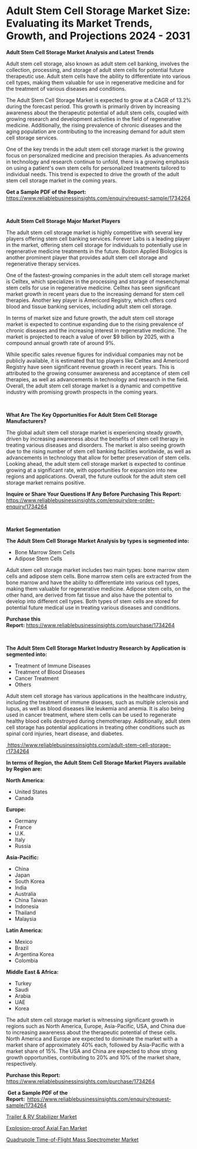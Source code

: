 <p><h1>Adult Stem Cell Storage Market Size: Evaluating its Market Trends, Growth, and Projections 2024 - 2031</h1></p><p><strong>Adult Stem Cell Storage Market Analysis and Latest Trends</strong></p>
<p><p>Adult stem cell storage, also known as adult stem cell banking, involves the collection, processing, and storage of adult stem cells for potential future therapeutic use. Adult stem cells have the ability to differentiate into various cell types, making them valuable for use in regenerative medicine and for the treatment of various diseases and conditions.</p><p>The Adult Stem Cell Storage Market is expected to grow at a CAGR of 13.2% during the forecast period. This growth is primarily driven by increasing awareness about the therapeutic potential of adult stem cells, coupled with growing research and development activities in the field of regenerative medicine. Additionally, the rising prevalence of chronic diseases and the aging population are contributing to the increasing demand for adult stem cell storage services.</p><p>One of the key trends in the adult stem cell storage market is the growing focus on personalized medicine and precision therapies. As advancements in technology and research continue to unfold, there is a growing emphasis on using a patient's own stem cells for personalized treatments tailored to individual needs. This trend is expected to drive the growth of the adult stem cell storage market in the coming years.</p></p>
<p><strong>Get a Sample PDF of the Report:&nbsp;</strong> <a href="https://www.reliablebusinessinsights.com/enquiry/request-sample/1734264">https://www.reliablebusinessinsights.com/enquiry/request-sample/1734264</a></p>
<p>&nbsp;</p>
<p><strong>Adult Stem Cell Storage Major Market Players</strong></p>
<p><p>The adult stem cell storage market is highly competitive with several key players offering stem cell banking services. Forever Labs is a leading player in the market, offering stem cell storage for individuals to potentially use in regenerative medicine treatments in the future. Boston Applied Biologics is another prominent player that provides adult stem cell storage and regenerative therapy services.</p><p>One of the fastest-growing companies in the adult stem cell storage market is Celltex, which specializes in the processing and storage of mesenchymal stem cells for use in regenerative medicine. Celltex has seen significant market growth in recent years due to the increasing demand for stem cell therapies. Another key player is Americord Registry, which offers cord blood and tissue banking services, including adult stem cell storage.</p><p>In terms of market size and future growth, the adult stem cell storage market is expected to continue expanding due to the rising prevalence of chronic diseases and the increasing interest in regenerative medicine. The market is projected to reach a value of over $9 billion by 2025, with a compound annual growth rate of around 9%.</p><p>While specific sales revenue figures for individual companies may not be publicly available, it is estimated that top players like Celltex and Americord Registry have seen significant revenue growth in recent years. This is attributed to the growing consumer awareness and acceptance of stem cell therapies, as well as advancements in technology and research in the field. Overall, the adult stem cell storage market is a dynamic and competitive industry with promising growth prospects in the coming years.</p></p>
<p>&nbsp;</p>
<p><strong>What Are The Key Opportunities For Adult Stem Cell Storage Manufacturers?</strong></p>
<p><p>The global adult stem cell storage market is experiencing steady growth, driven by increasing awareness about the benefits of stem cell therapy in treating various diseases and disorders. The market is also seeing growth due to the rising number of stem cell banking facilities worldwide, as well as advancements in technology that allow for better preservation of stem cells. Looking ahead, the adult stem cell storage market is expected to continue growing at a significant rate, with opportunities for expansion into new regions and applications. Overall, the future outlook for the adult stem cell storage market remains positive.</p></p>
<p><strong>Inquire or Share Your Questions If Any Before Purchasing This Report:</strong> <a href="https://www.reliablebusinessinsights.com/enquiry/pre-order-enquiry/1734264">https://www.reliablebusinessinsights.com/enquiry/pre-order-enquiry/1734264</a></p>
<p>&nbsp;</p>
<p><strong>Market Segmentation</strong></p>
<p><strong>The Adult Stem Cell Storage Market Analysis by types is segmented into:</strong></p>
<p><ul><li>Bone Marrow Stem Cells</li><li>Adipose Stem Cells</li></ul></p>
<p><p>Adult stem cell storage market includes two main types: bone marrow stem cells and adipose stem cells. Bone marrow stem cells are extracted from the bone marrow and have the ability to differentiate into various cell types, making them valuable for regenerative medicine. Adipose stem cells, on the other hand, are derived from fat tissue and also have the potential to develop into different cell types. Both types of stem cells are stored for potential future medical use in treating various diseases and conditions.</p></p>
<p><strong>Purchase this Report:&nbsp;</strong><a href="https://www.reliablebusinessinsights.com/purchase/1734264">https://www.reliablebusinessinsights.com/purchase/1734264</a></p>
<p>&nbsp;</p>
<p><strong>The Adult Stem Cell Storage Market Industry Research by Application is segmented into:</strong></p>
<p><ul><li>Treatment of Immune Diseases</li><li>Treatment of Blood Diseases</li><li>Cancer Treatment</li><li>Others</li></ul></p>
<p><p>Adult stem cell storage has various applications in the healthcare industry, including the treatment of immune diseases, such as multiple sclerosis and lupus, as well as blood diseases like leukemia and anemia. It is also being used in cancer treatment, where stem cells can be used to regenerate healthy blood cells destroyed during chemotherapy. Additionally, adult stem cell storage has potential applications in treating other conditions such as spinal cord injuries, heart disease, and diabetes.</p></p>
<p><a href="https://www.reliablebusinessinsights.com/adult-stem-cell-storage-r1734264">&nbsp;https://www.reliablebusinessinsights.com/adult-stem-cell-storage-r1734264</a></p>
<p><strong>In terms of Region, the Adult Stem Cell Storage Market Players available by Region are:</strong></p>
<p>
    <p> <strong> North America: </strong>
        <ul>
            <li>United States</li>
            <li>Canada</li>
        </ul>
        </p> 
    <p> <strong> Europe: </strong>
        <ul>
            <li>Germany</li>
            <li>France</li>
            <li>U.K.</li>
            <li>Italy</li>
            <li>Russia</li>
        </ul>
        </p> 
    <p> <strong> Asia-Pacific: </strong>
        <ul>
            <li>China</li>
            <li>Japan</li>
            <li>South Korea</li>
            <li>India</li>
            <li>Australia</li>
            <li>China Taiwan</li>
            <li>Indonesia</li>
            <li>Thailand</li>
            <li>Malaysia</li>
        </ul>
        </p> 
    <p> <strong> Latin America: </strong>
        <ul>
            <li>Mexico</li>
            <li>Brazil</li>
            <li>Argentina Korea</li>
            <li>Colombia</li>
        </ul>
        </p> 
    <p> <strong> Middle East & Africa: </strong>
        <ul>
            <li>Turkey</li>
            <li>Saudi</li>
            <li>Arabia</li>
            <li>UAE</li>
            <li>Korea</li>
        </ul>
    </p>
    </p>
<p><p>The adult stem cell storage market is witnessing significant growth in regions such as North America, Europe, Asia-Pacific, USA, and China due to increasing awareness about the therapeutic potential of these cells. North America and Europe are expected to dominate the market with a market share of approximately 40% each, followed by Asia-Pacific with a market share of 15%. The USA and China are expected to show strong growth opportunities, contributing to 20% and 10% of the market share, respectively.</p></p>
<p><strong>Purchase this Report: </strong><a href="https://www.reliablebusinessinsights.com/purchase/1734264">https://www.reliablebusinessinsights.com/purchase/1734264</a></p>
<p>&nbsp;<strong>Get a Sample PDF of the Report:&nbsp;&nbsp;</strong><a href="https://www.reliablebusinessinsights.com/enquiry/request-sample/1734264">https://www.reliablebusinessinsights.com/enquiry/request-sample/1734264</a></p>
<p><strong></strong></p>
<p><p><a href="https://github.com/sahltyb2/Market-Research-Report-List-1/blob/main/trailer-rv-stabilizer-market.md">Trailer & RV Stabilizer Market</a></p><p><a href="https://github.com/setiawananhar13/Market-Research-Report-List-1/blob/main/explosion-proof-axial-fan-market.md">Explosion-proof Axial Fan Market</a></p><p><a href="https://github.com/jhonangga41/Market-Research-Report-List-1/blob/main/quadrupole-time-of-flight-mass-spectrometer-market.md">Quadrupole Time-of-Flight Mass Spectrometer Market</a></p></p>